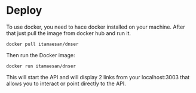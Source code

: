 # Deploy

To use docker, you need to hace docker installed on your machine. After that just pull the image from docker hub and run it.

```
docker pull itamaesan/dnser
```

Then run the Docker image:

```	
docker run itamaesan/dnser
```

This will start the API and will display 2 links from your localhost:3003 that allows you to interact or point directly to the API.
